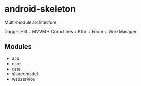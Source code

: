 # android-skeleton

Multi-module architecture

Dagger Hilt + MVVM + Coroutines + Ktor + Room + WorkManager

## Modules

* app
* core
* data
* sharedmodel
* webservice